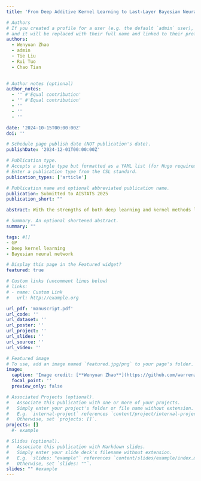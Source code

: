 ```yaml
---
title: 'From Deep Additive Kernel Learning to Last-Layer Bayesian Neural Networks via Induced Prior Approximation'

# Authors
# If you created a profile for a user (e.g. the default `admin` user), write the username (folder name) here
# and it will be replaced with their full name and linked to their profile.
authors:
  - Wenyuan Zhao
  - admin
  - Tie Liu
  - Rui Tuo
  - Chao Tian
  

# Author notes (optional)
author_notes:
  - '' #'Equal contribution'
  - '' #'Equal contribution'
  - ''
  - ''
  - ''

date: '2024-10-15T00:00:00Z'
doi: ''

# Schedule page publish date (NOT publication's date).
publishDate: '2024-12-01T00:00:00Z'

# Publication type.
# Accepts a single type but formatted as a YAML list (for Hugo requirements).
# Enter a publication type from the CSL standard.
publication_types: ['article']

# Publication name and optional abbreviated publication name.
publication: Submitted to AISTATS 2025
publication_short: ""

abstract: With the strengths of both deep learning and kernel methods like Gaussian Processes (GPs), Deep Kernel Learning (DKL) has gained considerable attention in recent years. From the computational perspective, however, DKL becomes challenging when the input dimension of the last-layer GP is high. To address this challenge, we propose the Deep Additive Kernel (DAK) model, which incorporates i) an additive structure for the last-layer GP; and ii) induced prior approximation for each GP component. This naturally leads to a last-layer Bayesian neural network (BNN) architecture. The proposed method enjoys the interpretability of DKL as well as the computational advantages of BNN. Empirical results show that the proposed approach outperforms state-of-the-art DKL methods in both regression and classification tasks.

# Summary. An optional shortened abstract.
summary: ""

tags: #[]
- GP
- Deep kernel learning
- Bayesian neural network

# Display this page in the Featured widget?
featured: true

# Custom links (uncomment lines below)
# links:
# - name: Custom Link
#   url: http://example.org

url_pdf: 'manuscript.pdf'
url_code: ''
url_dataset: ''
url_poster: ''
url_project: ''
url_slides: ''
url_source: ''
url_video: ''

# Featured image
# To use, add an image named `featured.jpg/png` to your page's folder.
image:
  caption: 'Image credit: [**Wenyuan Zhao**](https://github.com/warrenzha)'
  focal_point: ''
  preview_only: false

# Associated Projects (optional).
#   Associate this publication with one or more of your projects.
#   Simply enter your project's folder or file name without extension.
#   E.g. `internal-project` references `content/project/internal-project/index.md`.
#   Otherwise, set `projects: []`.
projects: []
  #- example

# Slides (optional).
#   Associate this publication with Markdown slides.
#   Simply enter your slide deck's filename without extension.
#   E.g. `slides: "example"` references `content/slides/example/index.md`.
#   Otherwise, set `slides: ""`.
slides: "" #example
---
```


<!-- {{% callout note %}}
Click the _Cite_ button above to demo the feature to enable visitors to import publication metadata into their reference management software.
{{% /callout %}}

{{% callout note %}}
Create your slides in Markdown - click the _Slides_ button to check out the example.
{{% /callout %}}

Add the publication's **full text** or **supplementary notes** here. You can use rich formatting such as including [code, math, and images](https://docs.hugoblox.com/content/writing-markdown-latex/). -->
